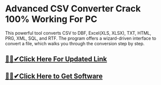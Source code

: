 # Advanced CSV Converter Crack 100% Working For PC




This powerful tool converts CSV to DBF, Excel(XLS, XLSX), TXT, HTML, PRG, XML, SQL, and RTF. The program offers a wizard-driven interface to convert a file, which walks you through the conversion step by step.



## [🎉🚀✔Click Here For Updated Link](https://alitech.click/dl/)
 
 
## [🎉🚀✔Click Here to Get Software](https://alitech.click/dl/)
